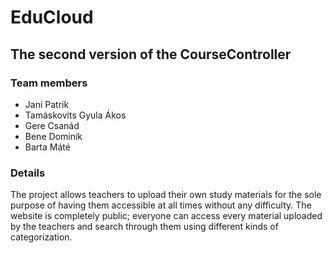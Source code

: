 # EduCloud

## The second version of the CourseController
### Team members
- Jani Patrik
- Tamáskovits Gyula Ákos
- Gere Csanád
- Bene Dominik
- Barta Máté

### Details
The project allows teachers to upload their own study materials for the sole purpose of having them accessible at all times without any difficulty. The website is completely public; everyone can access every material uploaded by the teachers and search through them using different kinds of categorization.
